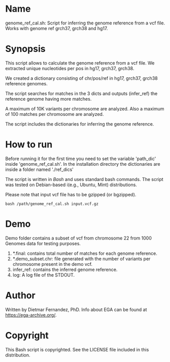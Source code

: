 # Name
genome_ref_cal.sh: Script for inferring the genome reference from a vcf file. Works with genome ref grch37, grch38 and hg17.

# Synopsis

This script allows to calculate the genome reference from a vcf file. We extracted unique nucleotides per pos in hg17, grch37, grch38.

We created a dictionary consisting of chr/pos/ref in hg17, grch37, grch38 reference genomes.

The script searches for matches in the 3 dicts and outputs (infer_ref) the reference genome having more matches.

A maximum of 10K variants per chromosome are analyzed. Also a maximum of 100 matches per chromosome are analyzed.

The script includes the dictionaries for inferring the genome reference.

# How to run

Before running it for the first time you need to set the variable 'path_dic' inside 'genome_ref_cal.sh'.
In the installation directory the dictionaries are inside a folder named './ref_dics'

The script is written in _Bash_ and uses standard bash commands. The script was tested on Debian-based i(e.g., Ubuntu, Mint) distributions.

Please note that input vcf file has to be gzipped (or bgzipped).


```
bash /path/genome_ref_cal.sh input.vcf.gz
```

# Demo

Demo folder contains a subset of vcf from chromosome 22 from 1000 Genomes data for testing purposes.

1. \*.final: contains total number of matches for each genome reference.
2. \*.demo_subset.chr: file generated with the number of variants per chromosome present in the demo vcf.
4. infer_ref: contains the inferred genome reference.
5. log: A log file of the STDOUT.

# Author

Written by Dietmar Fernandez, PhD. Info about EGA can be found at https://ega-archive.org/.


# Copyright

This Bash script is copyrighted. See the LICENSE file included in this distribution.

